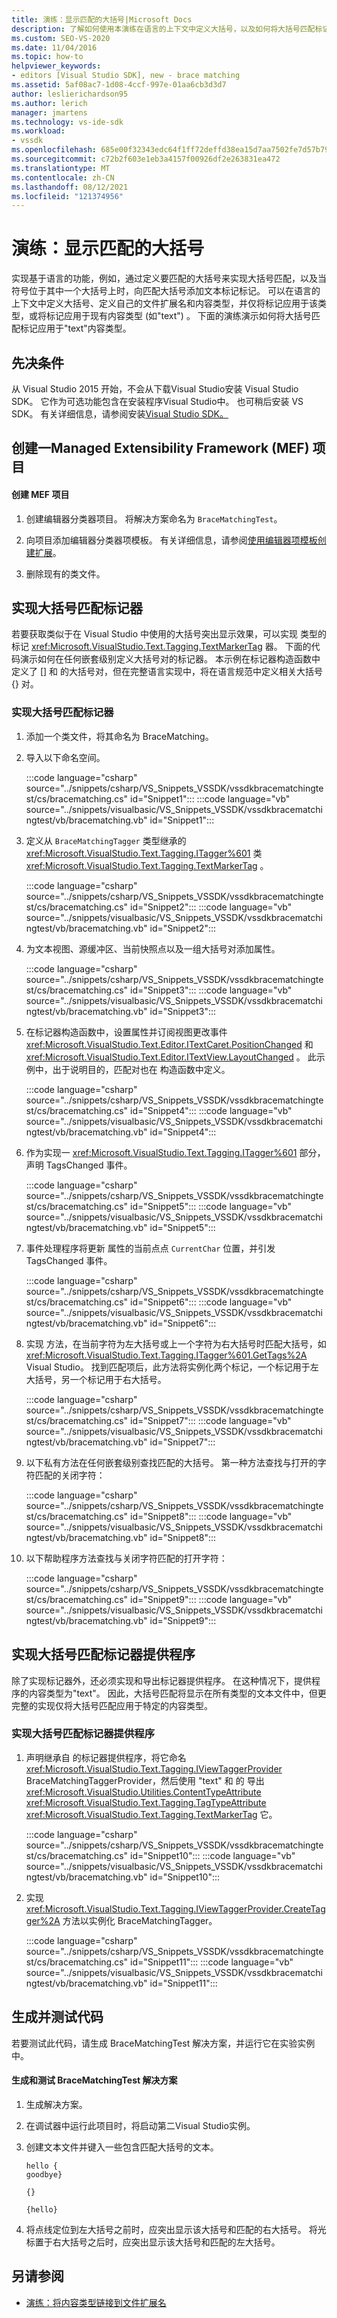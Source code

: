 ```yaml
---
title: 演练：显示匹配的大括号|Microsoft Docs
description: 了解如何使用本演练在语言的上下文中定义大括号，以及如何将大括号匹配标记应用于文本内容类型。
ms.custom: SEO-VS-2020
ms.date: 11/04/2016
ms.topic: how-to
helpviewer_keywords:
- editors [Visual Studio SDK], new - brace matching
ms.assetid: 5af08ac7-1d08-4ccf-997e-01aa6cb3d3d7
author: leslierichardson95
ms.author: lerich
manager: jmartens
ms.technology: vs-ide-sdk
ms.workload:
- vssdk
ms.openlocfilehash: 685e00f32343edc64f1ff72deffd38ea15d7aa7502fe7d57b793439d3128f8b3
ms.sourcegitcommit: c72b2f603e1eb3a4157f00926df2e263831ea472
ms.translationtype: MT
ms.contentlocale: zh-CN
ms.lasthandoff: 08/12/2021
ms.locfileid: "121374956"
---
```

# <a name="walkthrough-display-matching-braces"></a>演练：显示匹配的大括号
实现基于语言的功能，例如，通过定义要匹配的大括号来实现大括号匹配，以及当符号位于其中一个大括号上时，向匹配大括号添加文本标记标记。 可以在语言的上下文中定义大括号、定义自己的文件扩展名和内容类型，并仅将标记应用于该类型，或将标记应用于现有内容类型 (如"text") 。 下面的演练演示如何将大括号匹配标记应用于"text"内容类型。

## <a name="prerequisites"></a>先决条件
 从 Visual Studio 2015 开始，不会从下载Visual Studio安装 Visual Studio SDK。 它作为可选功能包含在安装程序Visual Studio中。 也可稍后安装 VS SDK。 有关详细信息，请参阅安装[Visual Studio SDK。](../extensibility/installing-the-visual-studio-sdk.md)

## <a name="create-a-managed-extensibility-framework-mef-project"></a>创建一Managed Extensibility Framework (MEF) 项目

#### <a name="to-create-a-mef-project"></a>创建 MEF 项目

1. 创建编辑器分类器项目。 将解决方案命名为 `BraceMatchingTest`。

2. 向项目添加编辑器分类器项模板。 有关详细信息，请参阅[使用编辑器项模板创建扩展](../extensibility/creating-an-extension-with-an-editor-item-template.md)。

3. 删除现有的类文件。

## <a name="implement-a-brace-matching-tagger"></a>实现大括号匹配标记器
 若要获取类似于在 Visual Studio 中使用的大括号突出显示效果，可以实现 类型的标记 <xref:Microsoft.VisualStudio.Text.Tagging.TextMarkerTag> 器。 下面的代码演示如何在任何嵌套级别定义大括号对的标记器。 本示例在标记器构造函数中定义了 [] 和 的大括号对，但在完整语言实现中，将在语言规范中定义相关大括号 {} 对。

### <a name="to-implement-a-brace-matching-tagger"></a>实现大括号匹配标记器

1. 添加一个类文件，将其命名为 BraceMatching。

2. 导入以下命名空间。

     :::code language="csharp" source="../snippets/csharp/VS_Snippets_VSSDK/vssdkbracematchingtest/cs/bracematching.cs" id="Snippet1":::
     :::code language="vb" source="../snippets/visualbasic/VS_Snippets_VSSDK/vssdkbracematchingtest/vb/bracematching.vb" id="Snippet1":::

3. 定义从 `BraceMatchingTagger` 类型继承的 <xref:Microsoft.VisualStudio.Text.Tagging.ITagger%601> 类 <xref:Microsoft.VisualStudio.Text.Tagging.TextMarkerTag> 。

     :::code language="csharp" source="../snippets/csharp/VS_Snippets_VSSDK/vssdkbracematchingtest/cs/bracematching.cs" id="Snippet2":::
     :::code language="vb" source="../snippets/visualbasic/VS_Snippets_VSSDK/vssdkbracematchingtest/vb/bracematching.vb" id="Snippet2":::

4. 为文本视图、源缓冲区、当前快照点以及一组大括号对添加属性。

     :::code language="csharp" source="../snippets/csharp/VS_Snippets_VSSDK/vssdkbracematchingtest/cs/bracematching.cs" id="Snippet3":::
     :::code language="vb" source="../snippets/visualbasic/VS_Snippets_VSSDK/vssdkbracematchingtest/vb/bracematching.vb" id="Snippet3":::

5. 在标记器构造函数中，设置属性并订阅视图更改事件 <xref:Microsoft.VisualStudio.Text.Editor.ITextCaret.PositionChanged> 和 <xref:Microsoft.VisualStudio.Text.Editor.ITextView.LayoutChanged> 。 此示例中，出于说明目的，匹配对也在 构造函数中定义。

     :::code language="csharp" source="../snippets/csharp/VS_Snippets_VSSDK/vssdkbracematchingtest/cs/bracematching.cs" id="Snippet4":::
     :::code language="vb" source="../snippets/visualbasic/VS_Snippets_VSSDK/vssdkbracematchingtest/vb/bracematching.vb" id="Snippet4":::

6. 作为实现一 <xref:Microsoft.VisualStudio.Text.Tagging.ITagger%601> 部分，声明 TagsChanged 事件。

     :::code language="csharp" source="../snippets/csharp/VS_Snippets_VSSDK/vssdkbracematchingtest/cs/bracematching.cs" id="Snippet5":::
     :::code language="vb" source="../snippets/visualbasic/VS_Snippets_VSSDK/vssdkbracematchingtest/vb/bracematching.vb" id="Snippet5":::

7. 事件处理程序将更新 属性的当前点点 `CurrentChar` 位置，并引发 TagsChanged 事件。

     :::code language="csharp" source="../snippets/csharp/VS_Snippets_VSSDK/vssdkbracematchingtest/cs/bracematching.cs" id="Snippet6":::
     :::code language="vb" source="../snippets/visualbasic/VS_Snippets_VSSDK/vssdkbracematchingtest/vb/bracematching.vb" id="Snippet6":::

8. 实现 方法，在当前字符为左大括号或上一个字符为右大括号时匹配大括号，如 <xref:Microsoft.VisualStudio.Text.Tagging.ITagger%601.GetTags%2A> Visual Studio。 找到匹配项后，此方法将实例化两个标记，一个标记用于左大括号，另一个标记用于右大括号。

     :::code language="csharp" source="../snippets/csharp/VS_Snippets_VSSDK/vssdkbracematchingtest/cs/bracematching.cs" id="Snippet7":::
     :::code language="vb" source="../snippets/visualbasic/VS_Snippets_VSSDK/vssdkbracematchingtest/vb/bracematching.vb" id="Snippet7":::

9. 以下私有方法在任何嵌套级别查找匹配的大括号。 第一种方法查找与打开的字符匹配的关闭字符：

     :::code language="csharp" source="../snippets/csharp/VS_Snippets_VSSDK/vssdkbracematchingtest/cs/bracematching.cs" id="Snippet8":::
     :::code language="vb" source="../snippets/visualbasic/VS_Snippets_VSSDK/vssdkbracematchingtest/vb/bracematching.vb" id="Snippet8":::

10. 以下帮助程序方法查找与关闭字符匹配的打开字符：

     :::code language="csharp" source="../snippets/csharp/VS_Snippets_VSSDK/vssdkbracematchingtest/cs/bracematching.cs" id="Snippet9":::
     :::code language="vb" source="../snippets/visualbasic/VS_Snippets_VSSDK/vssdkbracematchingtest/vb/bracematching.vb" id="Snippet9":::

## <a name="implement-a-brace-matching-tagger-provider"></a>实现大括号匹配标记器提供程序
 除了实现标记器外，还必须实现和导出标记器提供程序。 在这种情况下，提供程序的内容类型为"text"。 因此，大括号匹配将显示在所有类型的文本文件中，但更完整的实现仅将大括号匹配应用于特定的内容类型。

### <a name="to-implement-a-brace-matching-tagger-provider"></a>实现大括号匹配标记器提供程序

1. 声明继承自 的标记器提供程序，将它命名 <xref:Microsoft.VisualStudio.Text.Tagging.IViewTaggerProvider> BraceMatchingTaggerProvider，然后使用 "text" 和 的 导出 <xref:Microsoft.VisualStudio.Utilities.ContentTypeAttribute> <xref:Microsoft.VisualStudio.Text.Tagging.TagTypeAttribute> <xref:Microsoft.VisualStudio.Text.Tagging.TextMarkerTag> 它。

     :::code language="csharp" source="../snippets/csharp/VS_Snippets_VSSDK/vssdkbracematchingtest/cs/bracematching.cs" id="Snippet10":::
     :::code language="vb" source="../snippets/visualbasic/VS_Snippets_VSSDK/vssdkbracematchingtest/vb/bracematching.vb" id="Snippet10":::

2. 实现 <xref:Microsoft.VisualStudio.Text.Tagging.IViewTaggerProvider.CreateTagger%2A> 方法以实例化 BraceMatchingTagger。

     :::code language="csharp" source="../snippets/csharp/VS_Snippets_VSSDK/vssdkbracematchingtest/cs/bracematching.cs" id="Snippet11":::
     :::code language="vb" source="../snippets/visualbasic/VS_Snippets_VSSDK/vssdkbracematchingtest/vb/bracematching.vb" id="Snippet11":::

## <a name="build-and-test-the-code"></a>生成并测试代码
 若要测试此代码，请生成 BraceMatchingTest 解决方案，并运行它在实验实例中。

#### <a name="to-build-and-test-bracematchingtest-solution"></a>生成和测试 BraceMatchingTest 解决方案

1. 生成解决方案。

2. 在调试器中运行此项目时，将启动第二Visual Studio实例。

3. 创建文本文件并键入一些包含匹配大括号的文本。

    ```
    hello {
    goodbye}

    {}

    {hello}
    ```

4. 将点线定位到左大括号之前时，应突出显示该大括号和匹配的右大括号。 将光标置于右大括号之后时，应突出显示该大括号和匹配的左大括号。

## <a name="see-also"></a>另请参阅
- [演练：将内容类型链接到文件扩展名](../extensibility/walkthrough-linking-a-content-type-to-a-file-name-extension.md)
